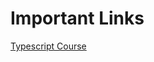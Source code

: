 # Important Links
[Typescript Course](https://www.coursera.org/learn/typescript-variables-and-data-types/supplement/MhGNK/project-based-course-overview)

